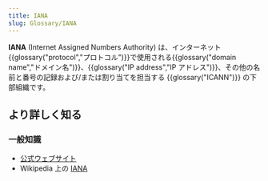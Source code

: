 ```yaml
---
title: IANA
slug: Glossary/IANA
---
```


**IANA** (Internet Assigned Numbers Authority) は、インターネット{{glossary("protocol","プロトコル")}}で使用される{{glossary("domain name","ドメイン名")}}、{{glossary("IP address","IP アドレス")}}、その他の名前と番号の記録および/または割り当てを担当する {{glossary("ICANN")}} の下部組織です。

## より詳しく知る

### 一般知識

- [公式ウェブサイト](https://www.iana.org/)
- Wikipedia 上の [IANA](https://ja.wikipedia.org/wiki/Internet_Assigned_Numbers_Authority)
